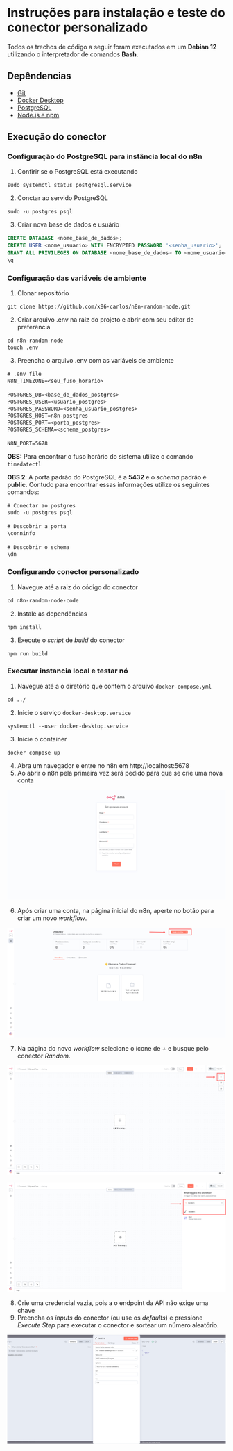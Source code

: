 # Instruções para instalação e teste do conector personalizado

Todos os trechos de código a seguir foram executados em um **Debian 12** utilizando o interpretador de comandos **Bash**.

## Depêndencias

- [Git](https://git-scm.com/downloads)
- [Docker Desktop](https://docs.docker.com/get-started/get-docker/)
- [PostgreSQL](https://www.postgresql.org/download/)
- [Node.js e npm](https://nodejs.org/en/download)

## Execução do conector

### Configuração do PostgreSQL para instância local do n8n

1. Confirir se o PostgreSQL está executando

```console
sudo systemctl status postgresql.service
```

2. Conctar ao servido PostgreSQL

```console
sudo -u postgres psql
```

3. Criar nova base de dados e usuário

```sql
CREATE DATABASE <nome_base_de_dados>;
CREATE USER <nome_usuario> WITH ENCRYPTED PASSWORD '<senha_usuario>';
GRANT ALL PRIVILEGES ON DATABASE <nome_base_de_dados> TO <nome_usuario>;
\q
```

### Configuração das variáveis de ambiente

1. Clonar repositório

```console
git clone https://github.com/x86-carlos/n8n-random-node.git
```

2. Criar arquivo .env na raiz do projeto e abrir com seu editor de preferência

```console
cd n8n-random-node
touch .env
```
3. Preencha o arquivo .env com as variáveis de ambiente

```console
# .env file
N8N_TIMEZONE=<seu_fuso_horario>

POSTGRES_DB=<base_de_dados_postgres>
POSTGRES_USER=<usuario_postgres>
POSTGRES_PASSWORD=<senha_usuario_postgres>
POSTGRES_HOST=n8n-postgres
POSTGRES_PORT=<porta_postgres>
POSTGRES_SCHEMA=<schema_postgres>

N8N_PORT=5678
```
**OBS:** Para encontrar o fuso horário do sistema utilize o comando ``timedatectl``

**OBS 2**: A porta padrão do PostgreSQL é a **5432** e o *schema* padrão é **public**. Contudo para encontrar essas informações utilize os seguintes comandos: 

```console
# Conectar ao postgres
sudo -u postgres psql

# Descobrir a porta
\conninfo

# Descobrir o schema
\dn
```
### Configurando conector personalizado

1. Navegue até a raiz do código do conector

```console
cd n8n-random-node-code
```
2. Instale as dependências

```console
npm install
```
3. Execute o *script* de *build* do conector

```console
npm run build
```
### Executar instancia local e testar nó

1. Navegue até a o diretório que contem o arquivo ``docker-compose.yml``

```console
cd ../
```
2. Inicie o serviço ``docker-desktop.service``

```console
systemctl --user docker-desktop.service
```

3. Inicie o container

```console
docker compose up
```
4. Abra um navegador e entre no n8n em http://localhost:5678
5. Ao abrir o n8n pela primeira vez será pedido para que se crie uma nova conta

![Tela para criar conta durante o primeiro login no n8n](./assets/n8n-image-01.png "Página para criar conta")

6. Após criar uma conta, na página inicial do n8n, aperte no botão para criar um novo *workflow*.

![Dashboard do n8n](./assets/n8n-image-02.png "Página inicial do n8n")

7. Na página do novo *workflow* selecione o ícone de *+* e busque pelo conector *Random*.

![Novo workflow vazio](./assets/n8n-image-03.png "Novo Workflow vazio")

![Resultado da busca pelo conector *Random*](./assets/n8n-image-04.png "Busca pelo conector implementado")

8. Crie uma credencial vazia, pois a o endpoint da API não exige uma chave
9. Preencha os *inputs* do conector (ou use os *defaults*) e pressione *Execute Step* para executar o conector e sortear um número aleatório.

![Painel do conector Random](./assets/n8n-image-05.png "Teste do conector")

